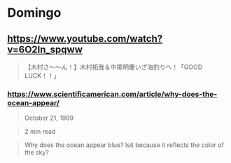 # Domingo

## https://www.youtube.com/watch?v=6O2ln_spqww

> 【木村さ〜〜ん！】木村拓哉＆中尾明慶いざ海釣りへ！「GOOD LUCK！！」

### https://www.scientificamerican.com/article/why-does-the-ocean-appear/

> October 21, 1999

> 2 min read

> Why does the ocean appear blue? Isit because it reflects the color of the sky?
